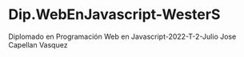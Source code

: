 # Dip.WebEnJavascript-WesterS
Diplomado en Programación Web en Javascript-2022-T-2-Julio Jose Capellan Vasquez
